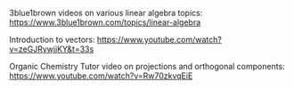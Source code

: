 3blue1brown videos on various linear algebra topics:
	https://www.3blue1brown.com/topics/linear-algebra

Introduction to vectors:
	https://www.youtube.com/watch?v=zeGJRywjjKY&t=33s

Organic Chemistry Tutor video on projections and orthogonal components:
	https://www.youtube.com/watch?v=Rw70zkvqEiE